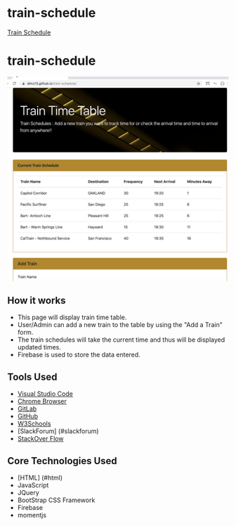 
# train-schedule
[Train Schedule](https://dimz13.github.io/train-schedule/)

# train-schedule
![Train](train.png)


## How it works
  - This page will display train time table.
  - User/Admin can add a new train to the table by using the "Add a Train" form.
  - The train schedules will take the current time and thus will be displayed updated times.
  - Firebase is used to store the data entered.

    

## Tools Used

- [Visual Studio Code](#vscode)
- [Chrome Browser](#chrome)
- [GitLab](https://ucb.bootcampcontent.com/)
- [GitHub](https://github.com/)
- [W3Schools](https://www.w3schools.com/default.asp)
- [SlackForum] (#slackforum)
- [StackOver Flow](https://stackoverflow.com/)



## Core Technologies Used
 - [HTML] (#html)
 - JavaScript
 - JQuery
 - BootStrap CSS Framework
 - Firebase
 - momentjs




